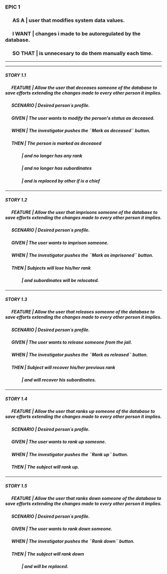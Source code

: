 ### EPIC 1  

### &nbsp; &nbsp; &nbsp; AS A | user that modifies system data values.  
 
### &nbsp; &nbsp; &nbsp; I WANT  | changes i made to be autoregulated by the database.  

### &nbsp; &nbsp; &nbsp; SO THAT  | is unnecesary to do them manually each time.  

--------------------------------------------------------------------------------
--------------------------------------------------------------------------------

##### STORY 1.1

##### &nbsp; &nbsp; &nbsp; FEATURE |  Allow the user that deceases someone of the database to save efforts extending the changes made to every other person it implies.
##### &nbsp; &nbsp; &nbsp; SCENARIO | Desired person´s profile.    
##### &nbsp; &nbsp; &nbsp; GIVEN | The user wants to modify the person's status as deceased.    
##### &nbsp; &nbsp; &nbsp; WHEN | The investigator pushes the ¨Mark as deceased¨ button.
##### &nbsp; &nbsp; &nbsp; THEN | The person is marked as deceased 
##### &nbsp; &nbsp; &nbsp; &nbsp; &nbsp; &nbsp; &nbsp; &nbsp; | and no longer has any rank 
##### &nbsp; &nbsp; &nbsp; &nbsp; &nbsp; &nbsp; &nbsp; &nbsp; | and no longer has subordinates
##### &nbsp; &nbsp; &nbsp; &nbsp; &nbsp; &nbsp; &nbsp; &nbsp; | and is replaced by other if is a chief

--------------------------------------------------------------------------------
##### STORY 1.2

##### &nbsp; &nbsp; &nbsp; FEATURE |  Allow the user that imprisons someone of the database to save efforts extending the changes made to every other person it implies.
##### &nbsp; &nbsp; &nbsp; SCENARIO | Desired person´s profile.     
##### &nbsp; &nbsp; &nbsp; GIVEN | The user wants to imprison someone.     
##### &nbsp; &nbsp; &nbsp; WHEN | The investigator pushes the ¨Mark as imprisoned¨ button.
##### &nbsp; &nbsp; &nbsp; THEN | Subjects will lose his/her rank 
##### &nbsp; &nbsp; &nbsp; &nbsp; &nbsp; &nbsp; &nbsp; &nbsp; | and subordinates will be relocated.

--------------------------------------------------------------------------------
##### STORY 1.3

##### &nbsp; &nbsp; &nbsp; FEATURE |  Allow the user that releases someone of the database to save efforts extending the changes made to every other person it implies.
##### &nbsp; &nbsp; &nbsp; SCENARIO | Desired person´s profile.     
##### &nbsp; &nbsp; &nbsp; GIVEN | The user wants to release someone from the jail.  
##### &nbsp; &nbsp; &nbsp; WHEN | The investigator pushes the ¨Mark as released¨ button.
##### &nbsp; &nbsp; &nbsp; THEN | Subject will recover his/her previous rank 
##### &nbsp; &nbsp; &nbsp; &nbsp; &nbsp; &nbsp; &nbsp; &nbsp; | and will recover his subordinates.

--------------------------------------------------------------------------------
##### STORY 1.4

##### &nbsp; &nbsp; &nbsp; FEATURE |  Allow the user that ranks up someone of the database to save efforts extending the changes made to every other person it implies.
##### &nbsp; &nbsp; &nbsp; SCENARIO | Desired person´s profile.   
##### &nbsp; &nbsp; &nbsp; GIVEN | The user wants to rank up someone.  
##### &nbsp; &nbsp; &nbsp; WHEN | The investigator pushes the ¨Rank up¨ button.
##### &nbsp; &nbsp; &nbsp; THEN | The subject will rank up.

--------------------------------------------------------------------------------
##### STORY 1.5

##### &nbsp; &nbsp; &nbsp; FEATURE |  Allow the user that ranks down someone of the database to save efforts extending the changes made to every other person it implies.
##### &nbsp; &nbsp; &nbsp; SCENARIO | Desired person´s profile.    
##### &nbsp; &nbsp; &nbsp; GIVEN | The user wants to rank down someone.    
##### &nbsp; &nbsp; &nbsp; WHEN | The investigator pushes the ¨Rank down¨ button.
##### &nbsp; &nbsp; &nbsp; THEN | The subject will rank down 
##### &nbsp; &nbsp; &nbsp; &nbsp; &nbsp; &nbsp; &nbsp; &nbsp; | and will be replaced.
